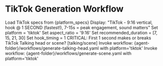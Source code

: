 # TikTok Generation Workflow

<workflow>

<step n="1" goal="TikTok optimization">
<action>Load TikTok specs from {platform_specs}</action>
<action>Display: "TikTok - 9:16 vertical, hook @ 1 SECOND (fastest!), 7-15s = peak engagement, sound matters"</action>
<action>Set platform = 'tiktok'</action>
<action>Set aspect_ratio = '9:16'</action>
<action>Set recommended_duration = [7, 15, 21, 30]</action>
<action>Set hook_timing = 1</action>
<action>CRITICAL: First 1 second makes or breaks TikTok</action>
</step>

<step n="2" goal="Video generation">
<ask response="video_type">Talking head or scene? [talking/scene]</ask>

<check if="video_type == 'talking'">
  <action>Invoke workflow: {agent-folder}/workflows/generate-talking-head.yaml with platform='tiktok'</action>
</check>

<check if="video_type == 'scene'">
  <action>Invoke workflow: {agent-folder}/workflows/generate-scene.yaml with platform='tiktok'</action>
</check>

</step>

</workflow>
